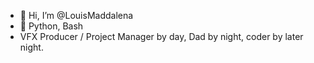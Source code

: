 - 👋 Hi, I’m @LouisMaddalena
- 🧩 Python, Bash 
- VFX Producer / Project Manager by day, Dad by night, coder by later night.


